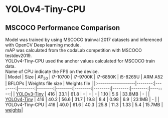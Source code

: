 # YOLOv4-Tiny-CPU 
## MSCOCO Performance Comparison   
Model was trained by using MSCOCO trainval 2017 datasets and inferenced with OpenCV Deep learning module.   
mAP was calculated from the codaLab competition with MSCOCO testdev2019.   
YOLOv4-Tiny-CPU used the anchor values calculated for MSCOCO train data.     
Name of CPU indicate the FPS on the device.   
| Model | Size | AP<sub>50</sub> | i7-10700 | i7-9700K | i7-6850K | i5-8265U | ARM A52 | BFLOPs | Weights file size | Weights file |
|:-------------------|--------:|--------:|--------:|--------:|--------:|--------:|--------:|--------:|--------:|--------:|
| [YOLOv3-Tiny](https://pjreddie.com/darknet/yolo "pjreddie") | 416 | 33.1 | 61.8 | - | - | - | 1.10 | 5.6 | 33.8MB | - |
| [YOLOv4-Tiny](https://github.com/AlexeyAB/darknet "Alexey") | 416 | 40.2 | 56.6 | 31.7 | 19.8 | 8.4 | 0.98 | 6.9 | 23.1MB | - |
| YOLOv4-Tiny-CPU | 416 | 40.0 | 61.6 | 40.3 | 25.8 | 11.3 | 1.33 | 5.4 | 15.7MB | [weights](https://drive.google.com/file/d/11gbL1hE9IuXxsvblE91Ui4Q-1zHuULIf/view?usp=sharing)|
